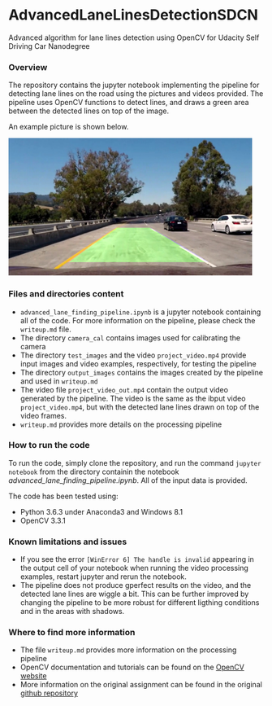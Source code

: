 # AdvancedLaneLinesDetectionSDCN
Advanced algorithm for lane lines detection using OpenCV for Udacity Self Driving Car Nanodegree

### Overview
The repository contains the jupyter notebook implementing the pipeline for detecting lane lines on the road using the pictures and videos provided. The pipeline uses OpenCV functions to detect lines, and draws a green area between the detected lines on top of the image. 

An example picture is shown below. 

<img src="output_images/test_orig_detected.jpg" width="480" alt="Combined Image" />

### Files and directories content
- `advanced_lane_finding_pipeline.ipynb` is a jupyter notebook containing all of the code. For more information on the pipeline, please check the `writeup.md` file. 
- The directory `camera_cal` contains images used for calibrating the camera 
- The directory `test_images` and the video `project_video.mp4` provide input images and video examples, respectively, for testing the pipeline
- The directory `output_images` contains the images created by the pipeline and used in `writeup.md`
- The video file `project_video_out.mp4` contain the output video generated by the pipeline. The video is the same as the ibput video `project_video.mp4`, but with the detected lane lines drawn on top of the video frames. 
- `writeup.md` provides more details on the processing pipeline

### How to run the code
To run the code, simply clone the repository, and run the command `jupyter notebook` from the directory containin the notebook _advanced_lane_finding_pipeline.ipynb_. All of the input data is provided. 

The code has been tested using:
- Python 3.6.3 under Anaconda3 and Windows 8.1
- OpenCV 3.3.1

### Known limitations and issues
- If you see the error `[WinError 6] The handle is invalid` appearing in the output cell of your notebook when running the video processing examples, restart jupyter and rerun the notebook. 
- The pipeline does not produce gperfect results on the video, and the detected lane lines are wiggle a bit. This can be further improved by changing the pipeline to be more robust for different ligthing conditions and in the areas with shadows.  

### Where to find more information
- The file `writeup.md` provides more information on the processing pipeline
- OpenCV documentation and tutorials can be found on the [OpenCV website](https://opencv.org/)
- More information on the original assignment can be found in the original [github repository](https://github.com/udacity/CarND-Advanced-Lane-Lines)
